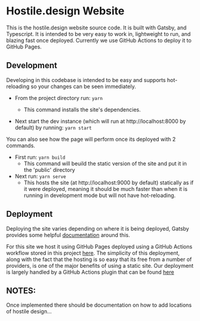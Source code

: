 # Hostile.design Website

This is the hostile.design website source code. It is built with Gatsby, and Typescript. It is intended to be very easy to work in, lightweight to run, and blazing fast once deployed. Currently we use GitHub Actions to deploy it to GitHub Pages.

## Development

Developing in this codebase is intended to be easy and supports hot-reloading so your changes can be seen immediately.

- From the project directory run: `yarn`

  - This command installs the site's dependencies.

- Next start the dev instance (which will run at http://localhost:8000 by default) by running: `yarn start`

You can also see how the page will perform once its deployed with 2 commands.

- First run: `yarn build`
  - This command will beuild the static version of the site and put it in the 'public' directory
- Next run: `yarn serve`
  - This hosts the site (at http://localhost:9000 by default) statically as if it were deployed, meaning it should be much faster than when it is running in development mode but will not have hot-reloading.

## Deployment

Deploying the site varies depending on where it is being deployed, Gatsby provides some helpful [documentation](https://www.gatsbyjs.org/docs/deploying-and-hosting/) around this.

For this site we host it using GitHub Pages deployed using a GitHub Actions workflow stored in this project [here](.github/workflows/main.yml). The simplicity of this deployment, along with the fact that the hosting is so easy that its free from a number of providers, is one of the major benefits of using a static site. Our deployment is largely handled by a GitHub Actions plugin that can be found [here](https://github.com/enriikke/gatsby-gh-pages-action)

## NOTES:

Once implemented there should be documentation on how to add locations of hostile design...
